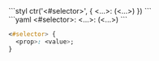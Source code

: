 <div data-size="75" data-examples="stylus" class="syntax"></div>
```styl
ctr('<#selector>', {
  <...>: <function>(<...>)
})
```

<div data-size="75" data-examples="yaml" class="syntax"></div>
```yaml
<#selector>:
  <...>: <function>(<...>)
```

```css
<#selector> {
  <prop>: <value>;
}
```
<div class="cf"></div>

